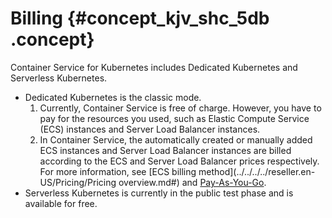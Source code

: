 # Billing {#concept_kjv_shc_5db .concept}

Container Service for Kubernetes includes Dedicated Kubernetes and Serverless Kubernetes.

-   Dedicated Kubernetes is the classic mode.
    1.  Currently, Container Service is free of charge. However, you have to pay for the resources you used, such as Elastic Compute Service \(ECS\) instances and Server Load Balancer instances.
    2.  In Container Service, the automatically created or manually added ECS instances and Server Load Balancer instances are billed according to the ECS and Server Load Balancer prices respectively. For more information, see [ECS billing method](../../../../reseller.en-US/Pricing/Pricing overview.md#) and [Pay-As-You-Go](../../../../reseller.en-US/Pricing/Pay-As-You-Go.md#).
-   Serverless Kubernetes is currently in the public test phase and is available for free.

